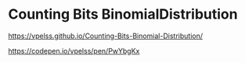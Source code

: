 # Counting Bits BinomialDistribution

https://vpelss.github.io/Counting-Bits-Binomial-Distribution/

https://codepen.io/vpelss/pen/PwYbgKx
